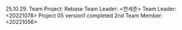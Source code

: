 25.10.29. Team Project: Rebase
Team Leader: <천세춘>
Team Leader: <20221078>
Project 05 version1 completed
2nd Team Member: <20221056>